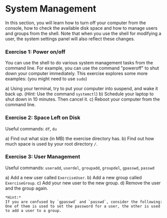 # System Management

In this section, you will learn how to turn off your computer from the console, how to check the available disk space and how to manage users and groups from the shell. Note that when you use the shell for modifying a user, the system settings panel will also reflect these changes.

### Exercise 1: Power on/off

You can use the shell to do various system management tasks from the command line. For example, you can use the command "poweroff" to shut down your computer immediately. This exercise explores some more examples: (you might need to use `sudo`)

a) Using your terminal, try to put your computer into suspend, and wake it back up. (*Hint:* Use the command `systemctl`)
b) Schedule your laptop to shut down in 10 minutes. Then cancel it.
c) Reboot your computer from the command line.

### Exercise 2: Space Left on Disk

Useful commands: `df`, `du`

a) Find out what size (in MB) the exercise directory has.
b) Find out how much space is used by your root directory `/`.

### Exercise 3: User Management

Useful commands: `useradd`, `userdel`, `groupadd`, `groupdel`, `gpasswd`, `passwd`

a) Add a new user called `ExerciseUser`.
b) Add a new group called `ExerciseGroup`.
c) Add your new user to the new group.
d) Remove the user and the group again.

    *Hint:*
    If you are confused by `gpasswd` and `passwd`, consider the following:
    One of them is used to set the password for a user, the other is used to add a user to a group.


